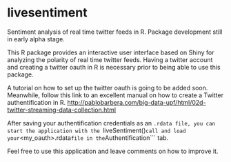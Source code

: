 # livesentiment

Sentiment analysis of real time twitter feeds in R.
Package development still in early alpha stage. 

This R package provides an interactive user interface based on Shiny for analyzing the polarity of real time twitter feeds.
Having a twitter account and creating a twitter oauth in R is necessary prior to being able to use this package.

A tutorial on how to set up the twitter oauth is going to be added soon.
Meanwhile, follow this link to an excellent manual on how to create a Twitter authentification in R.
http://pablobarbera.com/big-data-upf/html/02d-twitter-streaming-data-collection.html

After saving your authentification credentials as an ```.rdata file, you can start the application with the ```liveSentiment()``` call and load your ```<my_oauth>.rdata``` file in the ```Authentification``` tab.

Feel free to use this application and leave comments on how to improve it.
